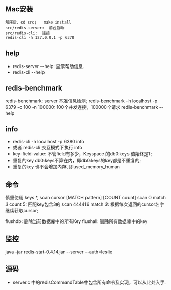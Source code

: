 ## Mac安装
    解压后，cd src;   make install
    src/redis-server:  前台启动
    src/redis-cli:  连接
    redis-cli -h 127.0.0.1 -p 6378

## help
- redis-server --help: 显示帮助信息.
- redis-cli --help

## redis-benchmark
redis-benchmark: server 基准信息检测;
redis-benchmark -h localhost -p 6379 -c 100 -n 100000: 100个并发连接，100000个请求 
redis-benchmark --help

## info
- redis-cli -h localhost -p 6380 info 
- 或者 redis-cli 交互模式下执行  info
- key-field-value: 不管field有多少，Keyspace 的db0:keys 值始终是1;
- 重复的key db0:keys不算在内，即db0:keys的key都是不重复的;
- 重复的key 也不会增加内存, 即used_memory_human

## 命令
  慎重使用 keys *,  scan cursor [MATCH pattern] [COUNT count] 
  scan 0 match *3* count 5:   匹配key包含3的
  scan 444416 match *3*: 根据每次返回的cursor名字继续获取cursor;
  
  flushdb: 删除当前数据库中的所有Key
  flushall: 删除所有数据库中的key

## 监控
  java -jar redis-stat-0.4.14.jar --server --auth=leslie

## 源码
  * server.c 中的redisCommandTable中包含所有命令及实现，可以从此处入手.
